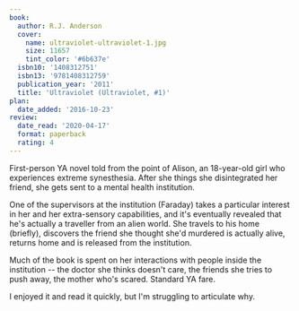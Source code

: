 ```yaml
---
book:
  author: R.J. Anderson
  cover:
    name: ultraviolet-ultraviolet-1.jpg
    size: 11657
    tint_color: '#6b637e'
  isbn10: '1408312751'
  isbn13: '9781408312759'
  publication_year: '2011'
  title: 'Ultraviolet (Ultraviolet, #1)'
plan:
  date_added: '2016-10-23'
review:
  date_read: '2020-04-17'
  format: paperback
  rating: 4
---
```


First-person YA novel told from the point of Alison, an 18-year-old girl who experiences extreme synesthesia.
After she things she disintegrated her friend, she gets sent to a mental health institution.

One of the supervisors at the institution (Faraday) takes a particular interest in her and her extra-sensory capabilities, and it's eventually revealed that he's actually a traveller from an alien world.
She travels to his home (briefly), discovers the friend she thought she'd murdered is actually alive, returns home and is released from the institution.

Much of the book is spent on her interactions with people inside the institution -- the doctor she thinks doesn't care, the friends she tries to push away, the mother who's scared.
Standard YA fare.

I enjoyed it and read it quickly, but I'm struggling to articulate why.